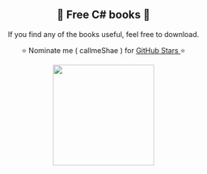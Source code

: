 <h2 align="center"> 📘 Free C# books 📘</h2>

<p align="center"> If you find any of the books useful, feel free to download.</p>
<p align="center"> ⭐ Nominate me ( callmeShae ) for <a href="https://stars.github.com/nominate/"> GitHub Stars </a>⭐

<p align="center"><img src="https://upload.wikimedia.org/wikipedia/commons/thumb/b/bd/Logo_C_sharp.svg/1200px-Logo_C_sharp.svg.png" width=200/></p>

